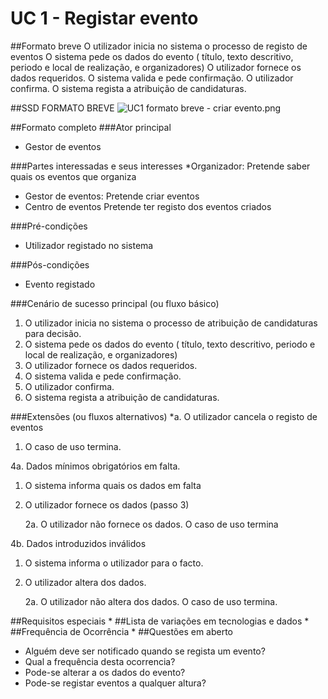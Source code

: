 # UC 1 - Registar evento

##Formato breve
O utilizador inicia no sistema o processo de registo de eventos
O sistema pede os dados do evento ( título, texto descritivo, periodo e local de realização, e organizadores)
O utilizador fornece os dados requeridos.
O sistema valida e pede confirmação.
O utilizador confirma.
O sistema regista a atribuição de candidaturas.

##SSD FORMATO BREVE
![UC1 formato breve - criar evento.png](https://bitbucket.org/repo/goXzaB/images/2163320165-UC1%20formato%20breve%20-%20criar%20evento.png)


##Formato completo
###Ator principal
* Gestor de eventos
    

###Partes interessadas e seus interesses
*Organizador: Pretende saber quais os eventos que organiza
* Gestor de eventos: Pretende criar eventos
* Centro de eventos Pretende ter registo dos eventos criados

###Pré-condições
* Utilizador registado no sistema 

###Pós-condições
* Evento registado
    

###Cenário de sucesso principal (ou fluxo básico)
1. O utilizador inicia no sistema o processo de atribuição de candidaturas para decisão.
2. O sistema pede os dados do evento ( título, texto descritivo, periodo e local de realização, e organizadores)
3. O utilizador fornece os dados requeridos.
4. O sistema valida e pede confirmação.
5. O utilizador confirma.
6. O sistema regista a atribuição de candidaturas.
    

###Extensões (ou fluxos alternativos)
*a. O utilizador cancela o registo de eventos

1. O caso de uso termina.

4a. Dados mínimos obrigatórios em falta.

1. O sistema informa quais os dados em falta

2. O utilizador fornece os dados (passo 3)

	2a. O utilizador não fornece os dados. O caso de uso termina

4b. Dados introduzidos inválidos	

1. O sistema informa o utilizador para o facto.

2. O utilizador altera dos dados.

	2a. O utilizador não altera dos dados. O caso de uso termina.

##Requisitos especiais
*
##Lista de variações em tecnologias e dados
*
##Frequência de Ocorrência
*
##Questões em aberto
* Alguém deve ser notificado quando se regista um evento? 
* Qual a frequência desta ocorrencia?
* Pode-se alterar a os dados do evento?
* Pode-se registar eventos a qualquer altura?